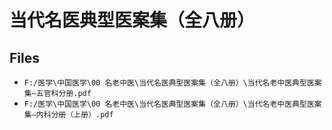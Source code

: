 # 当代名医典型医案集（全八册）

## Files

- `F:/医学\中国医学\00 名老中医\当代名医典型医案集（全八册）\当代名老中医典型医案集—五官科分册.pdf`
- `F:/医学\中国医学\00 名老中医\当代名医典型医案集（全八册）\当代名老中医典型医案集—内科分册（上册）.pdf`
